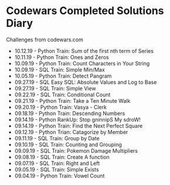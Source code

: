 # Codewars Completed Solutions Diary
Challenges from codewars.com
 - 10.12.19 - Python  Train: Sum of the first nth term of Series
 - 10.11.19 - Python  Train: Ones and Zeros
 - 10.09.19 - Python  Train: Count Characters in Your String
 - 10.09.19 - SQL     Train: Simple Min/Max
 - 10.05.19 - Python  Train: Detect Pangram
 - 09.27.19 - SQL     Easy SQL: Absolute Values and Log to Base
 - 09.27.19 - SQL     Train: Simple View
 - 09.22.19 - SQL     Train: Conditional Count
 - 09.21.19 - Python  Train: Take a Ten Minute Walk
 - 09.20.19 - Python  Train: Vasya - Clerk
 - 09.18.19 - Python  Train: Descending Numbers
 - 09.14.19 - Python  RankUp: Stop gninnipS My sdroW!
 - 09.14.19 - Python  Train: Find the Next Perfect Square
 - 09.12.19 - Python  Trian: Catagorize by Member
 - 09.11.19 - SQL     Train: Group by Date
 - 09.10.19 - SQL     Train: Counting and Grouping
 - 09.09.19 - SQL     Train: Pokemon Damage Multipliers
 - 09.08.19 - SQL     Train: Create A function
 - 09.07.19 - SQL     Train: Right and Left
 - 09.05.19 - SQL     Train: Simple Exists
 - 09.04.19 - Python  Train: Vowel Count

